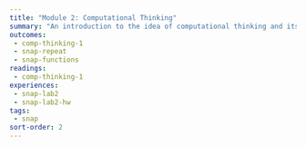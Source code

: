 ```yaml
---
title: "Module 2: Computational Thinking"
summary: "An introduction to the idea of computational thinking and its core principles."
outcomes:
 - comp-thinking-1
 - snap-repeat
 - snap-functions
readings:
 - comp-thinking-1
experiences:
 - snap-lab2
 - snap-lab2-hw
tags:
 - snap
sort-order: 2
---
```

